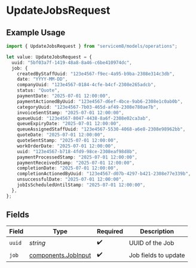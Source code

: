 # UpdateJobsRequest

## Example Usage

```typescript
import { UpdateJobsRequest } from "servicem8/models/operations";

let value: UpdateJobsRequest = {
  uuid: "5bf03a7f-1419-48a8-8a46-c6be410974dc",
  job: {
    createdByStaffUuid: "123e4567-f9ec-4a95-b9ba-2308e314c3db",
    date: "YYYY-MM-DD",
    companyUuid: "123e4567-0184-4cfe-b4cf-2308e265adcb",
    status: "Quote",
    paymentDate: "2025-07-01 12:00:00",
    paymentActionedByUuid: "123e4567-d6ef-4bce-9ab6-2308e1c0ab0b",
    categoryUuid: "123e4567-7b03-465d-af49-2308e780ae7b",
    invoiceSentStamp: "2025-07-01 12:00:00",
    queueUuid: "123e4567-8047-4438-8a6f-2308e02ca3ab",
    queueExpiryDate: "2025-07-01 12:00:00",
    queueAssignedStaffUuid: "123e4567-5530-4068-a6e8-2308e98962bb",
    quoteDate: "2025-07-01 12:00:00",
    quoteSentStamp: "2025-07-01 12:00:00",
    workOrderDate: "2025-07-01 12:00:00",
    uuid: "123e4567-b718-4fd9-98ce-2308eaf98d8b",
    paymentProcessedStamp: "2025-07-01 12:00:00",
    paymentReceivedStamp: "2025-07-01 12:00:00",
    completionDate: "2025-07-01 12:00:00",
    completionActionedByUuid: "123e4567-d07b-4297-b421-2308e77e339b",
    unsuccessfulDate: "2025-07-01 12:00:00",
    jobIsScheduledUntilStamp: "2025-07-01 12:00:00",
  },
};
```

## Fields

| Field                                                      | Type                                                       | Required                                                   | Description                                                |
| ---------------------------------------------------------- | ---------------------------------------------------------- | ---------------------------------------------------------- | ---------------------------------------------------------- |
| `uuid`                                                     | *string*                                                   | :heavy_check_mark:                                         | UUID of the Job                                            |
| `job`                                                      | [components.JobInput](../../models/components/jobinput.md) | :heavy_check_mark:                                         | Job fields to update                                       |